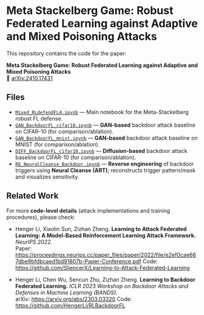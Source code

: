 # Meta Stackelberg Game: Robust Federated Learning against Adaptive and Mixed Poisoning Attacks

This repository contains the code for the paper:

**Meta Stackelberg Game: Robust Federated Learning against Adaptive and Mixed Poisoning Attacks**  
📄 [arXiv:2410.17431](https://arxiv.org/abs/2410.17431)


## Files
- [`Mixed_RLdefendFL4.ipynb`](./Mixed_RLdefendFL4.ipynb) — Main notebook for the Meta-Stackelberg robust FL defense.
- [`GAN_BackdoorFL_cifar10.ipynb`](./GAN_BackdoorFL_cifar10.ipynb) — **GAN-based** backdoor attack baseline on CIFAR-10 (for comparison/ablation).
- [`GAN_BackdoorFL_mnist.ipynb`](./GAN_BackdoorFL_mnist.ipynb) — **GAN-based** backdoor attack baseline on MNIST (for comparison/ablation).
- [`DIFF_BackdoorFL_cifar10.ipynb`](./DIFF_BackdoorFL_cifar10.ipynb) — **Diffusion-based** backdoor attack baseline on CIFAR-10 (for comparison/ablation).
- [`RE_NeuralCleanse_Backdoor.ipynb`](./RE_NeuralCleanse_Backdoor.ipynb) — **Reverse engineering** of backdoor triggers using **Neural Cleanse (ART)**; reconstructs trigger pattern/mask and visualizes sensitivity.




## Related Work

For more **code-level details** (attack implementations and training procedures), please check:

- Henger Li, Xiaolin Sun, Zizhan Zheng. **Learning to Attack Federated Learning: A Model-Based Reinforcement Learning Attack Framework.** *NeurIPS 2022*.  
  Paper: https://proceedings.neurips.cc/paper_files/paper/2022/file/e2ef0cae667dbe9bfdbcaed1bd91807b-Paper-Conference.pdf
  Code: https://github.com/SliencerX/Learning-to-Attack-Federated-Learning  

- Henger Li, Chen Wu, Sencun Zhu, Zizhan Zheng. **Learning to Backdoor Federated Learning.** *ICLR 2023 Workshop on Backdoor Attacks and Defenses in Machine Learning (BANDS).*  
  arXiv: https://arxiv.org/abs/2303.03320
  Code: https://github.com/HengerLi/RLBackdoorFL

